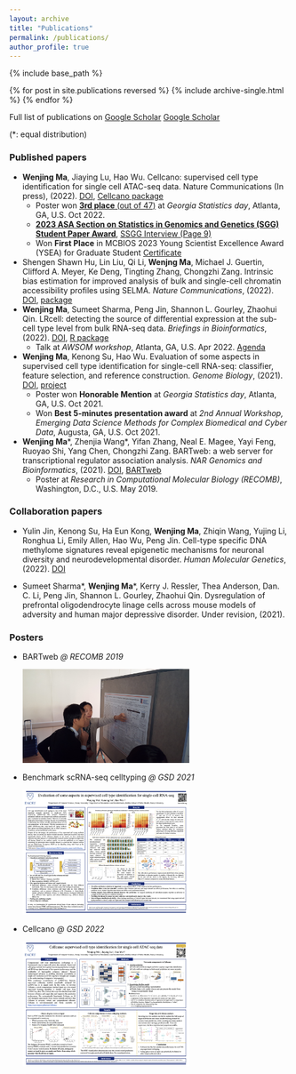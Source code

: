 ```yaml
---
layout: archive
title: "Publications"
permalink: /publications/
author_profile: true
---
```


{% include base_path %}

{% for post in site.publications reversed %}
  {% include archive-single.html %}
{% endfor %}

Full list of publications on [Google Scholar](https://scholar.google.com/citations?hl=en&user=yQOhaRAAAAAJ) <a href="">Google Scholar</a>

(\*: equal distribution)


### Published papers
- **Wenjing Ma**, Jiaying Lu, Hao Wu. Cellcano: supervised cell type identification for single cell ATAC-seq data. Nature Communications (In press), (2022). [DOI](https://doi.org/10.21203/rs.3.rs-1717357/v1), [Cellcano package](https://marvinquiet.github.io/Cellcano/)
  - Poster won [**3rd place** (out of 47)](https://franklin.uga.edu/news/stories/2022/uga-welcomed-academic-industry-partners-georgia-statistics-day) at *Georgia Statistics day*, Atlanta, GA, U.S. Oct 2022. 
  - [**2023 ASA Section on Statistics in Genomics and Genetics (SGG) Student Paper Award**](https://drive.google.com/file/d/16QTIPtHfQhACbifpEt8HCOSJCIJSYfy-/view), [SSGG Interview (Page 9)](https://www.dropbox.com/s/691ic9djn9wgd3c/Newsletter_SSGG_2023Jun.pdf?dl=0)
  - Won **First Place** in MCBIOS 2023 Young Scientist Excellence Award (YSEA) for Graduate Student [Certificate](/files/YSEA_certificate.pdf)
- Shengen Shawn Hu, Lin Liu, Qi Li, **Wenjng Ma**, Michael J. Guertin, Clifford A. Meyer, Ke Deng, Tingting Zhang, Chongzhi Zang. Intrinsic bias estimation for improved analysis of bulk and single-cell chromatin accessibility profiles using SELMA. *Nature Communications*, (2022). [DOI](https://*doi*.org/*10.1038*/*s41467*-*022-33194*-*z*), [package](https://github.com/zang-lab/SELMA)
- **Wenjing Ma**, Sumeet Sharma, Peng Jin, Shannon L. Gourley, Zhaohui Qin. LRcell: detecting the source of differential expression at the sub-cell type level from bulk RNA-seq data. *Briefings in Bioinformatics*, (2022). [DOI](https://doi.org/10.1093/bib/bbac063), [R package](bioconductor.org/packages/release/bioc/html/LRcell.html)
  - Talk at *AWSOM workshop*, Atlanta, GA, U.S. Apr 2022. [Agenda](https://research.gatech.edu/data/events/awsom/agenda)
- **Wenjing Ma**, Kenong Su, Hao Wu. Evaluation of some aspects in supervised cell type identification for single-cell RNA-seq: classifier, feature selection, and reference construction. *Genome Biology*, (2021). [DOI](https://doi.org/10.1186/s13059-021-02480-2), [project](https://github.com/marvinquiet/RefConstruction_supervisedCelltyping)
  - Poster won **Honorable Mention** at *Georgia Statistics day*, Atlanta, GA, U.S. Oct 2021.
  - Won **Best 5-minutes presentation award** at *2nd Annual Workshop, Emerging Data Science Methods for Complex Biomedical and Cyber Data*, Augusta, GA, U.S. Oct 2021.
- **Wenjing Ma**\*, Zhenjia Wang\*, Yifan Zhang, Neal E. Magee, Yayi Feng, Ruoyao Shi, Yang Chen, Chongzhi Zang. BARTweb: a web server for transcriptional regulator association analysis. *NAR Genomics and Bioinformatics*, (2021). [DOI](https://doi.org/10.1093/nargab/lqab022), [BARTweb](http://bartweb.org/)
  - Poster at *Research in Computational Molecular Biology (RECOMB)*, Washington, D.C., U.S. May 2019.

### Collaboration papers

- Yulin Jin, Kenong Su, Ha Eun Kong, **Wenjing Ma**, Zhiqin Wang, Yujing Li, Ronghua Li, Emily Allen, Hao Wu, Peng Jin. Cell-type specific DNA methylome signatures reveal epigenetic mechanisms for neuronal diversity and neurodevelopmental disorder. *Human Molecular Genetics*, (2022). [DOI](https://doi-org.proxy.library.emory.edu/10.1093/hmg/ddac189)

- Sumeet Sharma\*, **Wenjing Ma**\*, Kerry J. Ressler, Thea Anderson, Dan. C. Li, Peng Jin, Shannon L. Gourley, Zhaohui Qin. Dysregulation of prefrontal oligodendrocyte linage cells across mouse models of adversity and human major depressive disorder. Under revision, (2021).

### Posters

- BARTweb *@ RECOMB 2019*

  <img src="/images/RECOMB2019_poster.png" width=300 />

- Benchmark scRNA-seq celltyping *@ GSD 2021*

  <img src="/images/GSD2021_poster.png" width=300 />

- Cellcano *@ GSD 2022*

  <img src="/images/GSD2022_poster.png" width=300 />
